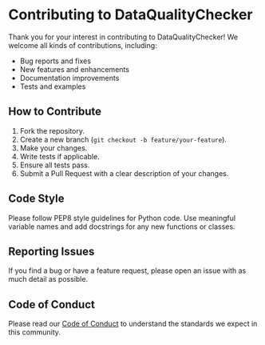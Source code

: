 # Contributing to DataQualityChecker

Thank you for your interest in contributing to DataQualityChecker! We welcome all kinds of contributions, including:

- Bug reports and fixes
- New features and enhancements
- Documentation improvements
- Tests and examples

## How to Contribute

1. Fork the repository.
2. Create a new branch (`git checkout -b feature/your-feature`).
3. Make your changes.
4. Write tests if applicable.
5. Ensure all tests pass.
6. Submit a Pull Request with a clear description of your changes.

## Code Style

Please follow PEP8 style guidelines for Python code. Use meaningful variable names and add docstrings for any new functions or classes.

## Reporting Issues

If you find a bug or have a feature request, please open an issue with as much detail as possible.

## Code of Conduct

Please read our [Code of Conduct](CODE_OF_CONDUCT.md) to understand the standards we expect in this community.